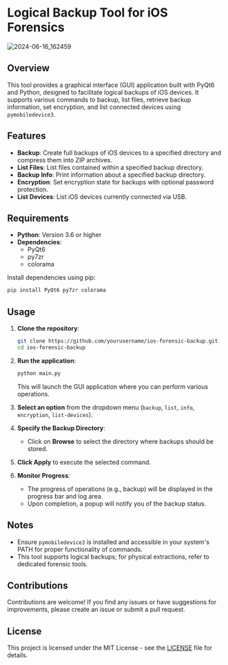 # Logical Backup Tool for iOS Forensics

![2024-06-16_162459](https://github.com/DRCRecoveryData/Logical-Backup-Tool/assets/85211068/0b3471fc-b5b4-4a8a-8fe8-6885daea36ab)

## Overview
This tool provides a graphical interface (GUI) application built with PyQt6 and Python, designed to facilitate logical backups of iOS devices. It supports various commands to backup, list files, retrieve backup information, set encryption, and list connected devices using `pymobiledevice3`.

## Features
- **Backup**: Create full backups of iOS devices to a specified directory and compress them into ZIP archives.
- **List Files**: List files contained within a specified backup directory.
- **Backup Info**: Print information about a specified backup directory.
- **Encryption**: Set encryption state for backups with optional password protection.
- **List Devices**: List iOS devices currently connected via USB.

## Requirements
- **Python**: Version 3.6 or higher
- **Dependencies**:
  - PyQt6
  - py7zr
  - colorama

Install dependencies using pip:
```bash
pip install PyQt6 py7zr colorama
```

## Usage
1. **Clone the repository**:
   ```bash
   git clone https://github.com/yourusername/ios-forensic-backup.git
   cd ios-forensic-backup
   ```

2. **Run the application**:
   ```bash
   python main.py
   ```
   This will launch the GUI application where you can perform various operations.

3. **Select an option** from the dropdown menu (`backup`, `list`, `info`, `encryption`, `list-devices`).

4. **Specify the Backup Directory**:
   - Click on **Browse** to select the directory where backups should be stored.

5. **Click Apply** to execute the selected command.

6. **Monitor Progress**:
   - The progress of operations (e.g., backup) will be displayed in the progress bar and log area.
   - Upon completion, a popup will notify you of the backup status.

## Notes
- Ensure `pymobiledevice3` is installed and accessible in your system's PATH for proper functionality of commands.
- This tool supports logical backups; for physical extractions, refer to dedicated forensic tools.

## Contributions
Contributions are welcome! If you find any issues or have suggestions for improvements, please create an issue or submit a pull request.

## License
This project is licensed under the MIT License - see the [LICENSE](LICENSE) file for details.
